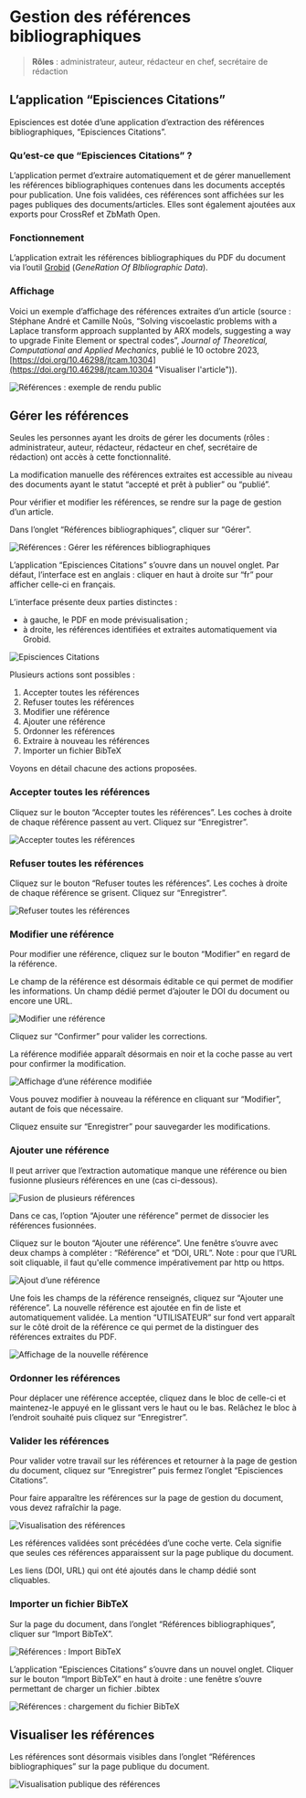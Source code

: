 # Gestion des références bibliographiques

> **Rôles** : administrateur, auteur, rédacteur en chef, secrétaire de rédaction

## L’application “Episciences Citations”
Episciences est dotée d’une application d’extraction des références bibliographiques, “Episciences Citations”. 

### Qu’est-ce que “Episciences Citations” ?
L’application permet d’extraire automatiquement et de gérer manuellement les références bibliographiques contenues dans les documents acceptés pour publication. Une fois validées, ces références sont affichées sur les pages publiques des documents/articles. Elles sont également ajoutées aux exports pour CrossRef et ZbMath Open.

### Fonctionnement
L’application extrait les références bibliographiques du PDF du document via l’outil [Grobid](https://grobid.readthedocs.io/en/latest/ "Grobid") (*GeneRation Of 
BIbliographic Data*).

### Affichage
Voici un exemple d’affichage des références extraites d’un article (source : Stéphane André et Camille Noûs, 
“Solving viscoelastic problems with a Laplace transform approach supplanted by ARX models, suggesting a way to 
upgrade Finite Element or spectral codes”, *Journal of Theoretical, Computational and Applied Mechanics*, publié le 
10 octobre 2023, [https://doi.org/10.46298/jtcam.10304](https://doi.org/10.46298/jtcam.10304 "Visualiser l'article")).

![Références : exemple de rendu public](img/References-0.png "Références : exemple de rendu public")

## Gérer les références
Seules les personnes ayant les droits de gérer les documents (rôles : administrateur, auteur, rédacteur, rédacteur en chef, secrétaire de rédaction) ont accès à cette fonctionnalité.

La modification manuelle des références extraites est accessible au niveau des documents ayant le statut “accepté et prêt à publier” ou “publié”.

Pour vérifier et modifier les références, se rendre sur la page de gestion d’un article.

Dans l’onglet “Références bibliographiques”, cliquer sur “Gérer”.

![Références : Gérer les références bibliographiques](img/References-1.png "Références : Gérer les références bibliographiques")

L’application “Episciences Citations” s’ouvre dans un nouvel onglet. Par défaut, l’interface est en anglais : 
cliquer en haut à droite sur “fr” pour afficher celle-ci en français.

L’interface présente deux parties distinctes :

- à gauche, le PDF en mode prévisualisation ;
- à droite, les références identifiées et extraites automatiquement via Grobid.

![Episciences Citations](img/References-2.png "Episciences Citations")

Plusieurs actions sont possibles :

1. Accepter toutes les références
2. Refuser toutes les références
3. Modifier une référence
4. Ajouter une référence
5. Ordonner les références
6. Extraire à nouveau les références
7. Importer un fichier BibTeX

Voyons en détail chacune des actions proposées.

### Accepter toutes les références
Cliquez sur le bouton “Accepter toutes les références”. Les coches à droite de chaque référence passent au vert. Cliquez sur “Enregistrer”.

![Accepter toutes les références](img/References-3.png "Accepter toutes les références")

### Refuser toutes les références
Cliquez sur le bouton “Refuser toutes les références”. Les coches à droite de chaque référence se grisent. Cliquez sur “Enregistrer”.

![Refuser toutes les références](img/References-4.png "Refuser toutes les références")

### Modifier une référence
Pour modifier une référence, cliquez sur le bouton “Modifier” en regard de la référence.

Le champ de la référence est désormais éditable ce qui permet de modifier les informations. Un champ dédié permet d’ajouter le DOI du document ou encore une URL.

![Modifier une référence](img/References-5.png "Modifier une référence")

Cliquez sur “Confirmer” pour valider les corrections.

La référence modifiée apparaît désormais en noir et la coche passe au vert pour confirmer la modification.

![Affichage d’une référence modifiée](img/References-6.png "Affichage d’une référence modifiée")

Vous pouvez modifier à nouveau la référence en cliquant sur “Modifier”, autant de fois que nécessaire.

Cliquez ensuite sur “Enregistrer” pour sauvegarder les modifications.

### Ajouter une référence
Il peut arriver que l’extraction automatique manque une référence ou bien fusionne plusieurs références en une (cas ci-dessous).

![Fusion de plusieurs références](img/References-7.png "Fusion de plusieurs références")

Dans ce cas, l’option “Ajouter une référence” permet de dissocier les références fusionnées.

Cliquez sur le bouton “Ajouter une référence”. Une fenêtre s’ouvre avec deux champs à compléter : “Référence” et “DOI, URL”.
Note : pour que l’URL soit cliquable, il faut qu'elle commence impérativement par http ou https.

![Ajout d’une référence](img/References-8.png "Ajout d’une référence")

Une fois les champs de la référence renseignés, cliquez sur “Ajouter une référence”.
La nouvelle référence est ajoutée en fin de liste et automatiquement validée. La mention “UTILISATEUR” sur fond vert apparaît sur le côté droit de la référence ce qui permet de la distinguer des références extraites du PDF.

![Affichage de la nouvelle référence](img/References-8.1.png "Affichage de la nouvelle référence")

### Ordonner les références
Pour déplacer une référence acceptée, cliquez dans le bloc de celle-ci et maintenez-le appuyé en le glissant vers le haut ou le bas. Relâchez le bloc à l’endroit souhaité puis cliquez sur “Enregistrer”.

### Valider les références
Pour valider votre travail sur les références et retourner à la page de gestion du document, cliquez sur “Enregistrer” puis fermez l’onglet “Episciences Citations”.

Pour faire apparaître les références sur la page de gestion du document, vous devez rafraîchir la page.

![Visualisation des références](img/References-9.png "Visualisation des références")

Les références validées sont précédées d’une coche verte. Cela signifie que seules ces références apparaissent sur la page publique du document.

Les liens (DOI, URL) qui ont été ajoutés dans le champ dédié sont cliquables.

### Importer un fichier BibTeX
Sur la page du document, dans l’onglet “Références bibliographiques”, cliquer sur “Import BibTeX”.

![Références : Import BibTeX](img/References-11.png "Références : Import BibTeX")

L’application “Episciences Citations” s’ouvre dans un nouvel onglet. Cliquer sur le bouton “Import BibTeX” en haut à droite : une fenêtre s’ouvre permettant de charger un fichier .bibtex

![Références : chargement du fichier BibTeX](img/References-12.png "Références : chargement du fichier BibTeX")


## Visualiser les références
Les références sont désormais visibles dans l’onglet “Références bibliographiques” sur la page publique du document.

![Visualisation publique des références](img/References-10.png "Visualisation publique des références")
